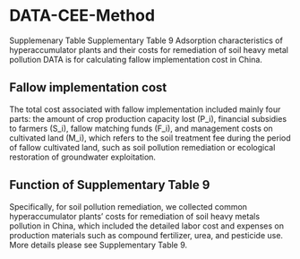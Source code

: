 # DATA-CEE-Method
Supplemenary Table
Supplementary Table 9 Adsorption characteristics of hyperaccumulator plants and their costs for remediation of soil heavy metal pollution
DATA is for calculating fallow implementation cost in China.

## Fallow implementation cost
The total cost associated with fallow implementation included mainly four parts: the amount of crop production capacity lost (P_i), financial subsidies to farmers (S_i), fallow matching funds (F_i), and management costs on cultivated land (M_i), which refers to the soil treatment fee during the period of fallow cultivated land, such as soil pollution remediation or ecological restoration of groundwater exploitation. 

## Function of Supplementary Table 9
Specifically, for soil pollution remediation, we collected common hyperaccumulator plants’ costs for remediation of soil heavy metals pollution in China, which included the detailed labor cost and expenses on production materials such as compound fertilizer, urea, and pesticide use. More details please see Supplementary Table 9.

